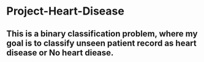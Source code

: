 # Project-Heart-Disease
## This is a binary classification problem, where my goal is to classify unseen patient record as heart disease or No heart diease. 